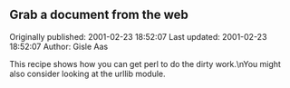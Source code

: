 ## Grab a document from the web

Originally published: 2001-02-23 18:52:07
Last updated: 2001-02-23 18:52:07
Author: Gisle Aas

This recipe shows how you can get perl to do the dirty work.\nYou might also consider looking at the urllib module.
